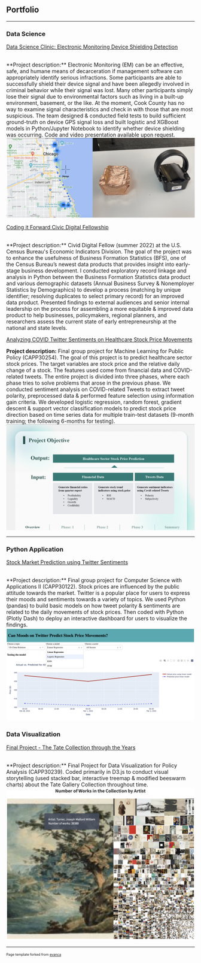 ## Portfolio

---
### Data Science
[Data Science Clinic: Electronic Monitoring Device Shielding Detection](https://drive.google.com/file/d/1aoW09WtfLm_2ymvJRobTAXZmZ3c5kQtR/view?usp=share_link)
 <!-- <br><br> -->
 <br>
**Project description:** Electronic Monitoring (EM) can be an effective, safe, and humane means of decarceration if management software can appropriately identify serious infractions. Some participants are able to successfully shield their device signal and have been allegedly involved in criminal behavior while their signal was lost. Many other participants simply lose their signal due to
environmental factors such as living in a built-up environment, basement, or the like. At the moment, Cook County has no way to examine signal characteristics and check in with those that are most suspicious. The team designed & conducted field tests to build sufficient ground-truth on device GPS signal loss and built logistic and XGBoost models in Python/Jupyter Notebook to identify whether device shielding was occurring. Code and video presentation available upon request.
<img src="images/RISC.png?raw=true"/>

[Coding it Forward Civic Digital Fellowship](https://github.com/codingitforward/cdf2022/blob/main/Carolyn_Liu.pdf)
 <!-- <br><br> -->
 <br>
**Project description:** Civid Digital Fellow (summer 2022) at the U.S. Census Bureau's Economic Indicators Division. The goal of the project was to enhance the usefulness of Business Formation Statistics (BFS), one of the Census Bureau’s newest data products that provides insight into early-stage business development. I conducted exploratory record linkage and analysis in Python between the Business Formation Statistics data product and various demographic datasets (Annual Business Survey & Nonemployer Statistics by Demographics) to develop a process (matching by unique identifier; resolving duplicates to select primary record) for an improved data product. Presented findings to external audiences and senior internal leadership on the process for assembling a more equitable & improved data product to help businesses, policymakers, regional planners, and researchers assess the current state of early entrepreneurship at the national and state levels.

[Analyzing COVID Twitter Sentiments on Healthcare Stock Price Movements](https://github.com/Crliu4/capp30254_fight_potatoes.git)
 <!-- <br><br> -->
**Project description:** Final group project for Machine Learning for Public Policy (CAPP30254). The goal of this project is to predict healthcare sector stock prices. The target variables are stock price and the relative daily change of a stock. The features used come from financial data and COVID-related tweets. The entire project is divided into three phases, where each phase tries to solve problems that arose in the previous phase. We conducted sentiment analysis on COVID-related Tweets to extract tweet polarity, preprocessed data & performed feature selection using information gain criteria. We developed logistic regression, random forest, gradient descent & support vector classification models to predict stock price direction based on time series data for multiple train-test datasets (9-month training; the following 6-months for testing).
<img src="images/CAPP30254.png?raw=true"/>

---

### Python Application
[Stock Market Prediction using Twitter Sentiments](https://github.com/uchicago-CAPP30122-win-2022/proj-fight_potatoes)
 <!-- <br><br> -->
 <br>
**Project description:** Final group project for Computer Science with Applications II (CAPP30122). Stock prices are influenced by the public attitude towards the market. Twitter is a popular place for users to express their moods and sentiments towards a
variety of topics. We used Python (pandas) to build basic models on how tweet polarity & sentiments are related to the daily movements of stock prices. Then coded with Python (Plotly Dash) to deploy an interactive dashboard for users to visualize the findings.
<img src="images/CAPP30122.png?raw=true"/>

### Data Visualization
[Final Project - The Tate Collection through the Years](https://crliu4.github.io/CAPP30239_FA22/final_project/code/project.html)
 <!-- <br><br> -->
 <br>
**Project description:** Final Project for Data Visualization for Policy Analysis (CAPP30239). Coded primarily in D3.js to conduct visual storytelling (used stacked bar, interactive treemap & modified beeswarm charts) about the Tate Gallery Collection throughout time.
<img src="images/Dataviz.png?raw=true"/>


---
<p style="font-size:9px">Page template forked from <a href="https://github.com/evanca/quick-portfolio">evanca</a></p>
<!-- Remove above link if you don't want to attibute -->
